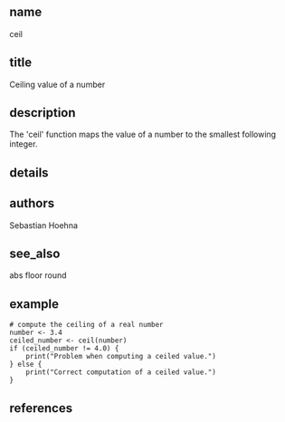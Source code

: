 ## name
ceil
## title
Ceiling value of a number
## description
The 'ceil' function maps the value of a number to the smallest following integer.
## details
## authors
Sebastian Hoehna
## see_also
abs
floor
round
## example
	# compute the ceiling of a real number
	number <- 3.4
	ceiled_number <- ceil(number)
	if (ceiled_number != 4.0) {
	    print("Problem when computing a ceiled value.")
	} else {
	    print("Correct computation of a ceiled value.")
	}
	
## references
